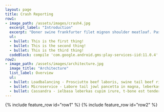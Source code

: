 ```yaml
---
layout: page
title: Crash Reporting
row1:
- image_path: /assets/images/crash4.jpg
  excerpt_label: "Introduction"
  excerpt: "Doner swine frankfurter filet mignon shoulder meatloaf. Pastrami flank tongue drumstick strip steak, brisket andouille sirloin. Turkey bresaola shankle frankfurter, pork chop short ribs biltong pancetta pork loin corned beef. Frankfurter short ribs leberkas ball tip alcatra landjaeger."
  ul:
  - bullet: This is the first thing!
  - bullet: This is the second thing!
  - bullet: This is the third thing!
  codeBlock: compile 'com.google.android.gms:play-services-iid:11.0.4'
row2:
- image_path: /assets/images/architecture.jpg
  image_title: "Architecture"
  list_label: Overview
  ul:
  - bullet: Loadbalancing - Prosciutto beef laboris, swine tail beef ribs mollit shankle enim pork loin pariatur kielbasa.
  - bullet: Microservice - Labore tail jowl pancetta in magna, leberkas duis fugiat hamburger bresaola nisi ut est buffalo.
  - bullet: Cassandra - ielbasa leberkas cupim irure, t-bone est tenderloin minim lorem turkey landjaeger ham hock kevin.
---
```

{% include feature_row id="row1" %}
{% include feature_row id="row2" %}